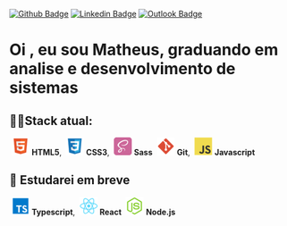 [![Github Badge](https://img.shields.io/badge/GitHub--000?style=social&logo=Github&logoColor=black&link=https://github.com/matheusfr8)](https://github.com/matheusfr8)
[![Linkedin Badge](https://img.shields.io/badge/LinkedIn--000?style=social&logo=Linkedin&logoColor=0077B5&link=https://www.linkedin.com/in/matheus-frança-178319101/)](https://www.linkedin.com/in/matheus-frança-178319101/)
[![Outlook Badge](https://img.shields.io/badge/email--000?style=social&logo=microsoft-outlook&logoColor=0078d4&link=mailto:matheusgabrielfranca@outlook.com)](mailto:matheusgabrielfranca@outlook.com)

<h1>Oi , eu sou Matheus, graduando em analise e desenvolvimento de sistemas</h1>

<h2>👨‍💻Stack atual:</h2>
<div>
  <img style="margin-left: 4px" src="/Stack icons/html.png"> <b>HTML5</b>,
  <img style="margin-left: 4px" src="/Stack icons/css.png"> <b>CSS3</b>,
  <img style="margin-left: 4px" src="/Stack icons/sass.png"> <b>Sass</b>
  <img style="margin-left: 4px" src="/Stack icons/git.png"> <b>Git</b>,
  <img style="margin-left: 4px" src="/Stack icons/javascript.png"> <b>Javascript</b>
  </div>
<h2>📝 Estudarei em breve </h2>
<div>
    <img style="margin-left: 4px" src="/Stack icons/typescript.png"> <b>Typescript</b>,
    <img style="margin-left: 4px" src="/Stack icons/react.png"> <b>React</b>
    <img style="margin-left: 4px" src="/Stack icons/nodejs.png"> <b>Node.js</b>
</div>
      


